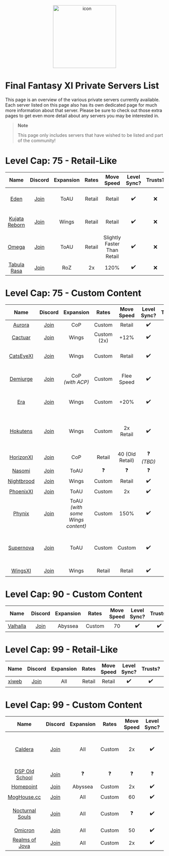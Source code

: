 <div align="center">
    <img width="200" src="https://github.com/XiPrivateServers/Servers/raw/main/repo/icon.png" alt="icon">
    </br>
</div>

# Final Fantasy XI Private Servers List

This page is an overview of the various private servers currently available. Each server listed on this page also has its own dedicated page for much more information about that server. Please be sure to check out those extra pages to get even more detail about any servers you may be interested in.

> **Note**
> 
> This page only includes servers that have wished to be listed and part of the community!

# Level Cap: 75 - Retail-Like

| Name | Discord | Expansion | Rates | Move Speed | Level Sync? | Trusts? | Dual-Boxing? | Full Info |
| :---: | :---: | :---: | :---: | :---: | :---: | :---: | :---: | :---: |
| [Eden](https://edenxi.com/) | [Join](https://discord.gg/S3EAWr2Jec) | ToAU | Retail | Retail | :heavy_check_mark: | :x: | :heavy_check_mark:<br>_(2 active, 1 bazaar/mule)_ | [Link](/servers/75_retail/eden.md) |
| [Kujata Reborn](https://kujatareborn.com/) | [Join](https://discord.gg/N2mf8KZ) | Wings | Retail | Retail | :heavy_check_mark: | :x: | :heavy_check_mark:<br>_(2 active, 1 bazaar/crafter/mule)_ | [Link](/servers/75_retail/kujata_reborn.md) |
| [Omega](https://ffxi.party/) | [Join](https://discord.gg/srNwwCs) | ToAU | Retail | Slightly Faster Than Retail | :heavy_check_mark: | :x: | :heavy_check_mark:<br>_(2 active)_ | [Link](/servers/75_retail/omega.md) |
| [Tabula Rasa](https://tabularasaxi.com/) | [Join](https://discord.gg/FJkrBrV7Cx) | RoZ | 2x | 120% | :heavy_check_mark: | :x: | :x: | [Link](/servers/75_retail/tabula_rasa.md) |

# Level Cap: 75 - Custom Content

| Name | Discord | Expansion | Rates | Move Speed | Level Sync? | Trusts? | Dual-Boxing? | Full Info |
| :---: | :---: | :---: | :---: | :---: | :---: | :---: | :---: | :---: |
| [Aurora](http://aurorahcs.com/) | [Join](https://discord.gg/HYtX3Re) | CoP | Custom | Retail | :heavy_check_mark: | :x: | :x: | [Link](/servers/75_custom/aurora.md) |
| [Cactuar](https://www.discord.gg/DP59SmXN7v) | [Join](https://www.discord.gg/DP59SmXN7v) | Wings | Custom (2x) | +12% | :heavy_check_mark: | :x: | :x: | [Link](/servers/75_custom/cactuar.md) |
| [CatsEyeXI](https://catseyexi.com/) | [Join](https://discord.gg/catseyexi) | Wings | Custom | Retail | :heavy_check_mark: | :heavy_check_mark: | :heavy_check_mark:<br>_(2 active)_ | [Link](/servers/75_custom/catseyexi.md) |
| [Demiurge](http://www.demiurge.pw) | [Join](https://discord.gg/SSU3HMq) | CoP<br>_(with ACP)_ | Custom | Flee Speed | :heavy_check_mark: | :x: | :heavy_check_mark:<br>_(3 active)_ | [Link](/servers/75_custom/demiurge.md) |
| [Era](https://ffera.com/) | [Join](https://discord.gg/v2T95kq) | Wings | Custom | +20% | :heavy_check_mark: | :x: | :heavy_check_mark: <br>_(3 active)_ | [Link](/servers/75_custom/era.md) |
| [Hokutens](https://hokutens.fandom.com/wiki/Hokutens_Ultimate_Wiki) | [Join](https://discord.gg/uJsf4N8) | Wings | Custom | 2x Retail | :heavy_check_mark: | :x: | :heavy_check_mark:<br>_(2 active, with rules)_ | [Link](/servers/75_custom/hokutens.md) |
| [HorizonXI](https://horizonxi.com/) | [Join](https://discord.gg/horizonxi) | CoP | Retail | 40 (Old Retail) | :question: _(TBD)_ | :x: | :x: | [Link](/servers/75_custom/horizonxi.md) |
| [Nasomi](https://na.nasomi.com/) | [Join](https://na.nasomi.com/chat/) | ToAU | :question: | :question: | :question: | :question: | :question: | [Link](/servers/75_custom/nasomi.md) |
| [Nightbrood](https://nightbrood.fandom.com/wiki/NIGHTBROOD_Wiki) | [Join](https://discord.gg/Z7VpPHGDQ3) | Wings | Custom | Retail | :heavy_check_mark: | :x: | :x: | [Link](/servers/75_custom/nightbrood.md) |
| [PhoenixXI](https://phoenixxi.online/) | [Join](https://discord.gg/26MJg5Hjv3) | ToAU | Custom | 2x | :heavy_check_mark: | :x: | :heavy_check_mark: | [Link](/servers/75_custom/phoenixxi.md) |
| [Phynix](https://phynix.fandom.com/wiki/PHYNIX_Wiki) | [Join](https://discord.gg/JBMeqdJ) | ToAU<br>_(with some Wings content)_ | Custom | 150% | :heavy_check_mark: | :x: | :heavy_check_mark:<br>_(2 active)_ | [Link](/servers/75_custom/phynix.md) |
| [Supernova](https://supernovaffxi.wordpress.com/) | [Join](https://discord.gg/QBBdfQh) | ToAU | Custom | Custom | :heavy_check_mark: | :x: | :heavy_check_mark:<br>_(6 active, with rules)_ | [Link](/servers/75_custom/supernova.md) |
| [WingsXI](https://wingsxi.com/wings/) | [Join](https://discord.gg/wNpVm35wbz) | Wings | Retail | Retail | :heavy_check_mark: | :x: | :x: | [Link](/servers/75_custom/wingsxi.md) |

# Level Cap: 90 - Custom Content

| Name | Discord | Expansion | Rates | Move Speed | Level Sync? | Trusts? | Dual-Boxing? | Full Info |
| :---: | :---: | :---: | :---: | :---: | :---: | :---: | :---: | :---: |
| [Valhalla](https://valhalla.group/) | [Join](https://discord.gg/enB8nh3FKp) | Abyssea | Custom | 70 | :heavy_check_mark: | :heavy_check_mark: | :heavy_check_mark: | [Link](/servers/90_custom/valhalla.md) |

# Level Cap: 99 - Retail-Like

| Name | Discord | Expansion | Rates | Move Speed | Level Sync? | Trusts? | Dual-Boxing? | Full Info |
| :---: | :---: | :---: | :---: | :---: | :---: | :---: | :---: | :---: |
| [xiweb](https://xiweb.catsangel.com/) | [Join](https://discord.gg/77j69vffNM) | All | Retail | Retail | :heavy_check_mark: | :heavy_check_mark: | :heavy_check_mark: | [Link](/servers/99_retail/xiweb.md) |

# Level Cap: 99 - Custom Content

| Name | Discord | Expansion | Rates | Move Speed | Level Sync? | Trusts? | Dual-Boxing? | Full Info |
| :---: | :---: | :---: | :---: | :---: | :---: | :---: | :---: | :---: |
| [Caldera](http://www.ffxi-caldera.net/wiki/index.php/Main_Page) | [Join](https://discord.gg/5X9ZFsn) | All | Custom | 2x | :heavy_check_mark: | :heavy_check_mark: | :heavy_check_mark:<br>_(3 active, 1 bazaar)_ | [Link](/servers/99_custom/caldera.md) |
| [DSP Old School](http://oldschool.dspt.info/) | [Join](https://discord.gg/7asbVtR) | :question: | :question: | :question: | :question: | :question: | :question: | [Link](/servers/99_custom/dsp_old_school.md) |
| [Homepoint](http://homepointxi.com/) | [Join](https://discord.gg/BahyXQj) | Abyssea | Custom | 2x | :heavy_check_mark: | :x: | :heavy_check_mark: | [Link](/servers/99_custom/homepoint.md) |
| [MogHouse.cc](https://www.moghouse.cc) | [Join](https://discord.gg/3ZfEJrp56X) | All | Custom | 60 | :heavy_check_mark: | :heavy_check_mark: | :heavy_check_mark: | [Link](/servers/99_custom/moghouse.md) |
| [Nocturnal Souls](https://nocturnalsouls.net/) | [Join](https://discord.gg/swnTWUv) | All | Custom | :question: | :heavy_check_mark: | :question: | :heavy_check_mark:<br>_(3 active)_ | [Link](/servers/99_custom/nocturnal_souls.md) |
| [Omicron](https://omicronxi.fandom.com/) | [Join](https://discord.gg/QknwN8fXPf) | All | Custom | 50 | :heavy_check_mark: | :heavy_check_mark: | :question: | [Link](/servers/99_custom/omnicron.md) |
| [Realms of Jova](http://realmsofjova.net/) | [Join](https://discord.gg/CJyN4WC) | All | Custom | 2x | :heavy_check_mark: | :x: | :heavy_check_mark: | [Link](/servers/99_custom/realms_of_jova.md) |
